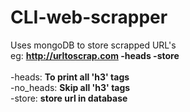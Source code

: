 # CLI-web-scrapper

Uses mongoDB to store scrapped URL's
<br>
eg: <b>http://urltoscrap.com -heads -store</b>
<br><br>
-heads: <b>To print all 'h3' tags </b><br>
-no_heads: <b>Skip all 'h3' tags</b>
<br>
-store: <b>store url in database</b>
